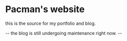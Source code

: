 # Pacman's website
this is the source for my portfolio and blog.

-- the blog is still undergoing maintenance right now. -- 
